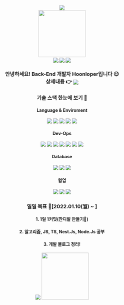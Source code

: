 <div align="center">
  <img src="https://capsule-render.vercel.app/api?type=waving&color=auto&height=220&section=header&text=Hoonloper's%20Github.&fontSize=50&animation=twinkling" />
</div>

<div align="center">
  <div>
    <img height="150px" src="https://user-images.githubusercontent.com/78959175/184319807-064bf4d5-9678-46a3-8a92-8ac31c85f652.gif" />
  </div>
  <div>
    <div>
      <a href="https://github.com/anuraghazra/github-readme-stats">
        <img align="center" src="https://komarev.com/ghpvc/?username=yonghoon-jung&color=blueviolet&" />
      </a>
      <a href="https://www.instagram.com/yh_j.630/">
        <img align="center" src="https://img.shields.io/badge/Instagram-E4405F?logo=Instagram&logoColor=white" />  
      </a>
      <a href="https://dehw.tistory.com/">
        <img align="center" src="https://img.shields.io/badge/Blog-FFCD00?logo=Kakao&logoColor=white" />
      </a>
    <div>
    <div>
      <h3> 안녕하세요! Back-End 개발자 Hoonloper입니다 😉 <br>
        상세내용 👉
        <a href="https://hoonloper.notion.site/Hello-I-m-Hoonloper-2a89b9e01ede427286d82fc896541524">
          <img align="center" src="https://img.shields.io/badge/Hoonloper 포트폴리오-000000?logo=Notion&logoColor=white" />  
        </a>
    </div>
  </div>
</div>
<div align="center">
  <h3> 기술 스택 한눈에 보기 🧐
</div>
<div align="center">
  <h4> Language & Enviroment
</div>
<div align="center">
  <img src="https://img.shields.io/badge/JavaScript-F7DF1E?style=for-the-badge&logo=JavaScript&logoColor=white">
  <img src="https://img.shields.io/badge/TypeScript-3178C6?style=for-the-badge&logo=TypeScript&logoColor=white">
  <img src="https://img.shields.io/badge/Node.js-339933?style=for-the-badge&logo=Node.js&logoColor=white">
  <img src="https://img.shields.io/badge/Node.js-339933?style=for-the-badge&logo=Node.js&logoColor=white">
  <img src="https://img.shields.io/badge/Express-000000?style=for-the-badge&logo=Express&logoColor=white">
</div>
  
<div align="center">
  <h4> Dev-Ops
</div>
<div align="center">
  <img src="https://img.shields.io/badge/AWS EC2-FF9900?style=for-the-badge&logo=Amazon EC2&logoColor=white">
  <img src="https://img.shields.io/badge/AWS RDS-527FFF?style=for-the-badge&logo=Amazon RDS&logoColor=white">
  <img src="https://img.shields.io/badge/AWS S3-569A31?style=for-the-badge&logo=Amazon S3&logoColor=white">
  <img src="https://img.shields.io/badge/AWS Lambda-FF9900?style=for-the-badge&logo=AWS Lambda&logoColor=white">

  <img src="https://img.shields.io/badge/Docker-2496ED?style=for-the-badge&logo=Docker&logoColor=white">
  <img src="https://img.shields.io/badge/NginX-009639?style=for-the-badge&logo=NGINX&logoColor=white">
  <img src="https://img.shields.io/badge/Jenkins-D24939?style=for-the-badge&logo=Jenkins&logoColor=white">
</div>

<div align="center">
  <h4> Database
</div>
<div align="center">
  <img src="https://img.shields.io/badge/MySQL-4479A1?style=for-the-badge&logo=MySQL&logoColor=white">
  <img src="https://img.shields.io/badge/PostgreSQL-4169E1?style=for-the-badge&logo=PostgreSQL&logoColor=white">
  <img src="https://img.shields.io/badge/MongoDB-47A248?style=for-the-badge&logo=MongoDB&logoColor=white">
</div>

<div align="center">
  <h4> 협업
</div>
<div align="center">
  <img src="https://img.shields.io/badge/Slack-4A154B?style=for-the-badge&logo=Slack&logoColor=white">
  <img src="https://img.shields.io/badge/Figma-F24E1E?style=for-the-badge&logo=Figma&logoColor=white">
  <img src="https://img.shields.io/badge/Notion-000000?style=for-the-badge&logo=Notion&logoColor=white">
</div>

<div>
  <h3> 일일 목표 🎯[2022.01.10(월) ~ ] <br>
  <h4> 1. 1일 1커밋(잔디밭 만들기🤩) <br>
  <h4> 2. 알고리즘, JS, TS, Nest.Js, Node.Js 공부 <br>
  <h4> 3. 개발 블로그 정리! 
</div>

<!-- 통계를 나타냄 -->
<div align="center">
  <a href="https://opgc.me/#/users/hoonloper" target="_blank"><img src="https://api.opgc.me/githubs/users/hoonloper/tag/?theme=basic" /></a>
  <img height="150px" src="https://github-readme-stats.vercel.app/api?username=hoonloper&show_icons=true&title_color=000000&bg_color=FFFFFF&border_color=000000" />
</div>

<div align="center">
</div>
<!-- 사용하는 언어를 나타냄 -->
<!-- [![Top Langs](https://github-readme-stats.vercel.app/api/top-langs/?username=yonghoon-jung)](https://github.com/anuraghazra/github-readme-stats)-->

<!--
**hoonloper/hoonloper** is a ✨ _special_ ✨ repository because its `README.md` (this file) appears on your GitHub profile.

Here are some ideas to get you started:

- 🔭 I’m currently working on ...
- 🌱 I’m currently learning ...
- 👯 I’m looking to collaborate on ...
- 🤔 I’m looking for help with ...
- 💬 Ask me about ...
- 📫 How to reach me: ...
- 😄 Pronouns: ...
- ⚡ Fun fact: ...
-->

